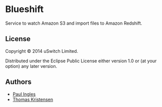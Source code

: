 # Blueshift

Service to watch Amazon S3 and import files to Amazon Redshift.

## License

Copyright © 2014 uSwitch Limited.

Distributed under the Eclipse Public License either version 1.0 or (at
your option) any later version.

## Authors

* [Paul Ingles](https://github.com/pingles)
* [Thomas Kristensen](https://github.com/tgk)